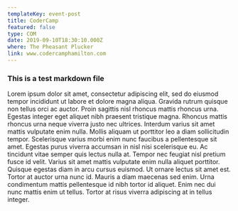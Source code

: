 ```yaml
---
templateKey: event-post
title: CoderCamp
featured: false
type: COM
date: 2019-09-10T18:30:10.000Z
where: The Pheasant Plucker
link: www.codercamphamilton.com
---
```


### This is a test markdown file

Lorem ipsum dolor sit amet, consectetur adipiscing elit, sed do eiusmod tempor incididunt ut labore et dolore magna aliqua. Gravida rutrum quisque non tellus orci ac auctor. Proin sagittis nisl rhoncus mattis rhoncus urna. Egestas integer eget aliquet nibh praesent tristique magna. Rhoncus mattis rhoncus urna neque viverra justo nec ultrices. Interdum varius sit amet mattis vulputate enim nulla. Mollis aliquam ut porttitor leo a diam sollicitudin tempor. Scelerisque varius morbi enim nunc faucibus a pellentesque sit amet. Egestas purus viverra accumsan in nisl nisi scelerisque eu. Ac tincidunt vitae semper quis lectus nulla at. Tempor nec feugiat nisl pretium fusce id velit. Varius sit amet mattis vulputate enim nulla aliquet porttitor. Quisque egestas diam in arcu cursus euismod. Ut ornare lectus sit amet est. Tortor at auctor urna nunc id. Mauris a diam maecenas sed enim. Urna condimentum mattis pellentesque id nibh tortor id aliquet. Enim nec dui nunc mattis enim ut tellus. Tortor at risus viverra adipiscing at in tellus integer.
